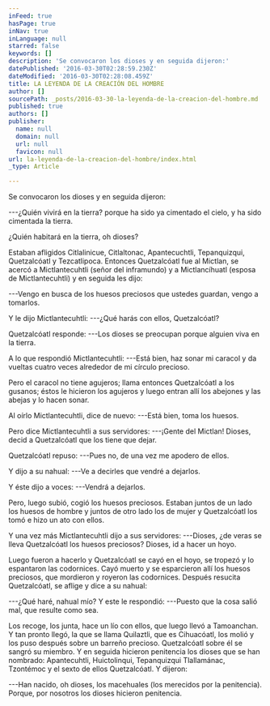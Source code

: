 ```yaml
---
inFeed: true
hasPage: true
inNav: true
inLanguage: null
starred: false
keywords: []
description: 'Se convocaron los dioses y en seguida dijeron:'
datePublished: '2016-03-30T02:28:59.230Z'
dateModified: '2016-03-30T02:28:08.459Z'
title: LA LEYENDA DE LA CREACIÓN DEL HOMBRE
author: []
sourcePath: _posts/2016-03-30-la-leyenda-de-la-creacion-del-hombre.md
published: true
authors: []
publisher:
  name: null
  domain: null
  url: null
  favicon: null
url: la-leyenda-de-la-creacion-del-hombre/index.html
_type: Article

---
```

Se convocaron los dioses y en seguida dijeron:

---¿Quién vivirá en la tierra? porque ha sido ya cimentado el cielo, y ha sido cimentada la tierra. 

¿Quién habitará en la tierra, oh dioses?

Estaban afligidos Citlalinicue, Citlaltonac, Apantecuchtli, Tepanquizqui, Quetzalcóatl y Tezcatlipoca. Entonces Quetzalcóatl fue al Mictlan, se acercó a Mictlantecuhtli (señor del inframundo) y a Mictlancíhuatl (esposa de Mictlantecuhtli) y en seguida les dijo:

---Vengo en busca de los huesos preciosos que ustedes guardan, vengo a tomarlos.

Y le dijo Mictlantecuhtli: ---¿Qué harás con ellos, Quetzalcóatl?

Quetzalcóatl responde: ---Los dioses se preocupan porque alguien viva en la tierra.

A lo que respondió Mictlantecuhtli: ---Está bien, haz sonar mi caracol y da vueltas cuatro veces alrededor de mi círculo precioso.

Pero el caracol no tiene agujeros; llama entonces Quetzalcóatl a los gusanos; éstos le hicieron los agujeros y luego entran allí los abejones y las abejas y lo hacen sonar.

Al oírlo Mictlantecuhtli, dice de nuevo: ---Está bien, toma los huesos.

Pero dice Mictlantecuhtli a sus servidores: ---¡Gente del Mictlan! Dioses, decid a Quetzalcóatl que los tiene que dejar.

Quetzalcóatl repuso: ---Pues no, de una vez me apodero de ellos.

Y dijo a su nahual: ---Ve a decirles que vendré a dejarlos.

Y éste dijo a voces: ---Vendrá a dejarlos.

Pero, luego subió, cogió los huesos preciosos. Estaban juntos de un lado los huesos de hombre y juntos de otro lado los de mujer y Quetzalcóatl los tomó e hizo un ato con ellos.

Y una vez más Mictlantecuhtli dijo a sus servidores: ---Dioses, ¿de veras se lleva Quetzalcóatl los huesos preciosos? Dioses, id a hacer un hoyo.

Luego fueron a hacerlo y Quetzalcóatl se cayó en el hoyo, se tropezó y lo espantaron las codornices. Cayó muerto y se esparcieron allí los huesos preciosos, que mordieron y royeron las codornices. Después resucita Quetzalcóatl, se aflige y dice a su nahual:

---¿Qué haré, nahual mío? Y este le respondió: ---Puesto que la cosa salió mal, que resulte como sea.

Los recoge, los junta, hace un lío con ellos, que luego llevó a Tamoanchan. Y tan pronto llegó, la que se llama Quilaztli, que es Cihuacóatl, los molió y los puso después sobre un barreño precioso. Quetzalcóatl sobre él se sangró su miembro. Y en seguida hicieron penitencia los dioses que se han nombrado: Apantecuhtli, Huictolinqui, Tepanquizqui Tlallamánac, Tzontémoc y el sexto de ellos Quetzalcóatl. Y dijeron:

---Han nacido, oh dioses, los macehuales (los merecidos por la penitencia). Porque, por nosotros los dioses hicieron penitencia.